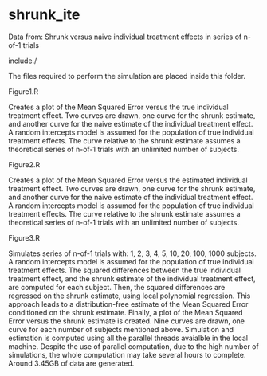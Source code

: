 # shrunk_ite
Data from: Shrunk versus naive individual treatment effects in series of n-of-1 trials

include./

The files required to perform the simulation are placed inside this folder.

Figure1.R

Creates a plot of the Mean Squared Error versus the true individual treatment effect. Two curves are drawn, one curve for the shrunk estimate, and another curve for the naive estimate of the individual treatment effect. A random intercepts model is assumed for the population of true individual treatment effects. The curve relative to the shrunk estimate assumes a theoretical series of n-of-1 trials with an unlimited number of subjects.

Figure2.R

Creates a plot of the Mean Squared Error versus the estimated individual treatment effect. Two curves are drawn, one curve for the shrunk estimate, and another curve for the naive estimate of the individual treatment effect. A random intercepts model is assumed for the population of true individual treatment effects. The curve relative to the shrunk estimate assumes a theoretical series of n-of-1 trials with an unlimited number of subjects.

Figure3.R

Simulates series of n-of-1 trials with: 1, 2, 3, 4, 5, 10, 20, 100, 1000 subjects. A random intercepts model is assumed for the population of true individual treatment effects. The squared differences between the true individual treatment effect, and the shrunk estimate of the individual treatment effect, are computed for each subject. Then, the squared differences are regressed on the shrunk estimate, using local polynomial regression. This approach leads to a distribution-free estimate of the Mean Squared Error conditioned on the shrunk estimate. Finally, a plot of the Mean Squared Error versus the shrunk estimate is created. Nine curves are drawn, one curve for each number of subjects mentioned above. Simulation and estimation is computed using all the parallel threads avaialble in the local machine. Despite the use of parallel computation, due to the high number of simulations, the whole computation may take several hours to complete. Around 3.45GB of data are generated.
